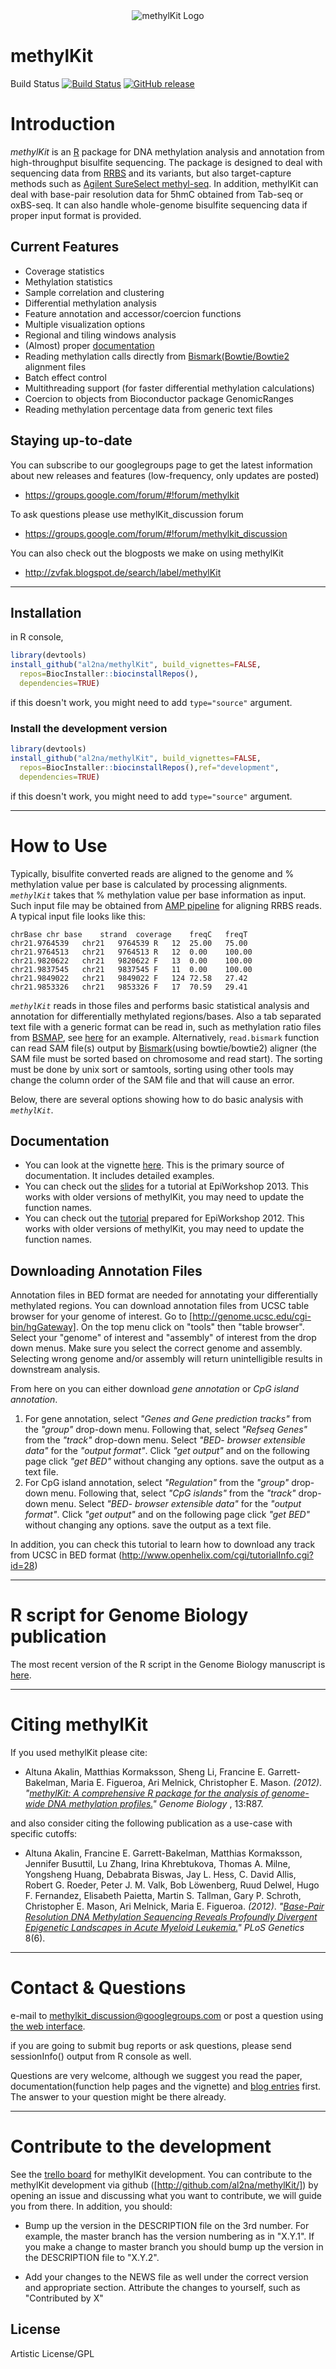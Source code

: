 

<a name="logo"/>
<div align="center">
<img src="https://github.com/al2na/methylKit/blob/master/inst/methylKit_logo.png" alt="methylKit Logo"  ></img>
</a>
</div>

methylKit 
========

Build Status [![Build Status](https://travis-ci.org/al2na/methylKit.svg?branch=development)](https://travis-ci.org/al2na/methylKit)
[![GitHub release](https://img.shields.io/github/release/al2na/methylKit.svg)](https://github.com/al2na/methylKit/releases)


# Introduction

*methylKit* is an [R](http://en.wikipedia.org/wiki/R_%28programming_language%29) package 
for DNA methylation analysis and annotation from high-throughput bisulfite sequencing. The 
package is designed to deal with sequencing data from 
[RRBS](http://www.nature.com/nprot/journal/v6/n4/abs/nprot.2010.190.html) and its variants,
but also target-capture methods such as [Agilent SureSelect 
methyl-seq](http://www.halogenomics.com/sureselect/methyl-seq). 
In addition, methylKit can 
deal with base-pair resolution data for 5hmC obtained from Tab-seq or oxBS-seq. It can also 
handle whole-genome bisulfite sequencing data if proper input format is provided.

## Current Features

 * Coverage statistics
 * Methylation statistics
 * Sample correlation and clustering
 * Differential methylation analysis 
 * Feature annotation and accessor/coercion functions 
 * Multiple visualization options  
 * Regional and tiling windows analysis
 * (Almost) proper [documentation](https://bioconductor.org/packages/release/bioc/vignettes/methylKit/inst/doc/methylKit.html)
 * Reading methylation calls directly from [Bismark(Bowtie/Bowtie2](http://www.bioinformatics.bbsrc.ac.uk/projects/bismark/) alignment files
 * Batch effect control
 * Multithreading support (for faster differential methylation calculations) 
 * Coercion to objects from Bioconductor package GenomicRanges
 * Reading methylation percentage data from generic text files





## Staying up-to-date

You can subscribe to our googlegroups page to get the latest information about new releases and features (low-frequency, only updates are posted)

- https://groups.google.com/forum/#!forum/methylkit

To ask questions please use methylKit_discussion forum

- https://groups.google.com/forum/#!forum/methylkit_discussion

You can also check out the blogposts we make on using methylKit

- http://zvfak.blogspot.de/search/label/methylKit

-------

## Installation

in R console,
```r
library(devtools)
install_github("al2na/methylKit", build_vignettes=FALSE, 
  repos=BiocInstaller::biocinstallRepos(),
  dependencies=TRUE)
```
if this doesn't work, you might need to add `type="source"` argument.

### Install the development version
```r
library(devtools)
install_github("al2na/methylKit", build_vignettes=FALSE, 
  repos=BiocInstaller::biocinstallRepos(),ref="development",
  dependencies=TRUE)
```
if this doesn't work, you might need to add `type="source"` argument.


-------

# How to Use

Typically, bisulfite converted reads are aligned to the genome and % methylation value per base is calculated by processing alignments. *`methylKit`* takes that  % methylation value per base information as input. Such input file may be obtained from [AMP pipeline](http://code.google.com/p/amp-errbs/) for aligning RRBS reads. A typical input file looks like this:

```
chrBase	chr	base	strand	coverage	freqC	freqT
chr21.9764539	chr21	9764539	R	12	25.00	75.00
chr21.9764513	chr21	9764513	R	12	0.00	100.00
chr21.9820622	chr21	9820622	F	13	0.00	100.00
chr21.9837545	chr21	9837545	F	11	0.00	100.00
chr21.9849022	chr21	9849022	F	124	72.58	27.42
chr21.9853326	chr21	9853326	F	17	70.59	29.41

```


*`methylKit`* reads in those files and performs basic statistical analysis and annotation for differentially methylated regions/bases. Also a tab separated text file with a generic format can be read in, such as methylation ratio files from [BSMAP](http://code.google.com/p/bsmap/), see [here](http://zvfak.blogspot.com/2012/10/how-to-read-bsmap-methylation-ratio.html) for an example. Alternatively, `read.bismark` function can read SAM file(s) output by [Bismark](http://www.bioinformatics.bbsrc.ac.uk/projects/bismark/)(using bowtie/bowtie2) aligner (the SAM file must be sorted based on chromosome and read start). The sorting must be done by unix sort or samtools, sorting using other tools may change the column order of the SAM file and that will cause an error. 

Below, there are several options showing how to do basic analysis with *`methylKit`*.

## Documentation ##
 * You can look at the vignette [here](https://bioconductor.org/packages/release/bioc/vignettes/methylKit/inst/doc/methylKit.html). This is the primary source of documentation. It includes detailed examples.
 * You can check out the [slides](https://storage.googleapis.com/google-code-archive-downloads/v2/code.google.com/methylkit/methylKitTutorialSlides_2013.pdf ) for a tutorial at EpiWorkshop 2013. This works with older versions of methylKit, you may need to update the function names.
 * You can check out the [tutorial](https://storage.googleapis.com/google-code-archive-downloads/v2/code.google.com/methylkit/methylKitTutorial_feb2012.pdf) prepared for  EpiWorkshop 2012. This works with older versions of methylKit, you may need to update the function names.







## Downloading Annotation Files
Annotation files in BED format are needed for annotating your differentially methylated regions. You can download annotation files from UCSC table browser for your genome of interest. Go to  [http://genome.ucsc.edu/cgi-bin/hgGateway]. On the top menu click on "tools" then "table browser". Select your "genome" of interest and "assembly" of interest from the drop down menus. Make sure you select the correct genome and assembly. Selecting wrong genome and/or assembly will return unintelligible results in downstream analysis. 

From here on you can either download *gene annotation* or *CpG island annotation*.

1. For gene annotation, select _"Genes and Gene prediction tracks"_ from the *"group"* drop-down menu. Following that, select _"Refseq Genes"_ from the *"track"* drop-down menu. Select _"BED- browser extensible data"_ for the *"output format"*. Click *"get output"* and on the following page click *"get BED"* without changing any options. save the output as a text file.
2. For CpG island annotation, select _"Regulation"_ from the *"group"* drop-down menu. Following that, select _"CpG islands"_ from the *"track"* drop-down menu. Select _"BED- browser extensible data"_  for the *"output format"*. Click *"get output"* and on the following page click *"get BED"* without changing any options. save the output as a text file.


In addition, you can check this tutorial to learn how to download any track from UCSC in BED format (http://www.openhelix.com/cgi/tutorialInfo.cgi?id=28)




-------
# R script for Genome Biology publication
The most recent version of the R script in the Genome Biology manuscript is [here](http://code.google.com/p/methylkit/downloads/list?q=label:AdditionalFile4 ).

-------
# Citing methylKit
If you used methylKit please cite:


 * Altuna Akalin, Matthias Kormaksson, Sheng Li, Francine E. Garrett-Bakelman, Maria E. Figueroa, Ari Melnick, Christopher E. Mason. _(2012)_. *"[methylKit: A comprehensive R package for the analysis of genome-wide DNA methylation profiles.](http://genomebiology.com/2012/13/10/R87/)"* _Genome Biology_ , 13:R87.


and also consider citing the following publication as a use-case with specific cutoffs:

 * Altuna Akalin, Francine E. Garrett-Bakelman, Matthias Kormaksson, Jennifer Busuttil, Lu Zhang, Irina Khrebtukova, Thomas A. Milne, Yongsheng Huang, Debabrata Biswas, Jay L. Hess, C. David Allis, Robert G. Roeder, Peter J. M. Valk, Bob Löwenberg, Ruud Delwel, Hugo F. Fernandez, Elisabeth Paietta, Martin S. Tallman, Gary P. Schroth, Christopher E. Mason, Ari Melnick, Maria E. Figueroa. _(2012)_. *"[Base-Pair Resolution DNA Methylation Sequencing Reveals Profoundly Divergent Epigenetic Landscapes in Acute Myeloid Leukemia.](http://www.plosgenetics.org/article/info%3Adoi%2F10.1371%2Fjournal.pgen.1002781)"* _PLoS Genetics_ 8(6).

-------
# Contact & Questions
e-mail to [methylkit_discussion@googlegroups.com](mailto:methylkit_discussion@googlegroups.com ) or post a question using [the web interface](https://groups.google.com/forum/#!forum/methylkit_discussion).

if you are going to submit bug reports or ask questions, please send sessionInfo() output from R console as well.

Questions are very welcome, although we suggest you read the paper, documentation(function help pages and the vignette) and [ blog entries](http://zvfak.blogspot.com/search/label/methylKit) first. The answer to your question might be there already.

-------
# Contribute to the development
See the [trello board](https://trello.com/b/k2kv1Od7/methylkit) for methylKit development. You can contribute to the methylKit development via github ([http://github.com/al2na/methylKit/]) by opening an issue and discussing what you want to contribute, we will guide you from there. In addition, you should:

 * Bump up the version in the DESCRIPTION file on the 3rd number. For example, the master branch has the version numbering as in "X.Y.1". If you make a change to master branch you should bump up the version in the DESCRIPTION file to "X.Y.2".

 * Add your changes to the NEWS file as well under the correct version and appropriate section. Attribute the changes to yourself, such as "Contributed by X"
 
License
---------
Artistic License/GPL
